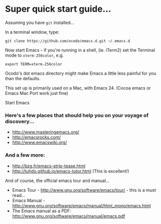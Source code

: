# Super quick start guide...

Assuming you have `git` installed...

In a terminal window, type:

    git clone https://github.com/ocodo/emacs.d.git ~/.emacs.d

Now start Emacs - if you're running in a shell, (ie. iTerm2)
set the Terminal mode to `xterm-256color`, e.g.

    export TERM=xterm-256color

Ocodo's dot emacs directory might make Emacs a little less painful for
you than the defaults. 

This set up is primarily used on a Mac, with Emacs 24. (Cocoa emacs or
Emacs Mac Port work just fine)

Start Emacs

### Here's a few places that should help you on your voyage of discovery...

* http://www.masteringemacs.org/
* http://emacsrocks.com/
* http://www.emacswiki.org/

### And a few more:

* http://bzg.fr/emacs-strip-tease.html
* http://tuhdo.github.io/emacs-tutor.html (This is excellent!)

And of course, the official emacs tour and manual...

* Emacs Tour - http://www.gnu.org/software/emacs/tour/ - this is a must read...
* Emacs Manual - http://www.gnu.org/software/emacs/manual/html_mono/emacs.html
* The Emacs manual as a PDF: http://www.gnu.org/software/emacs/manual/emacs.pdf
